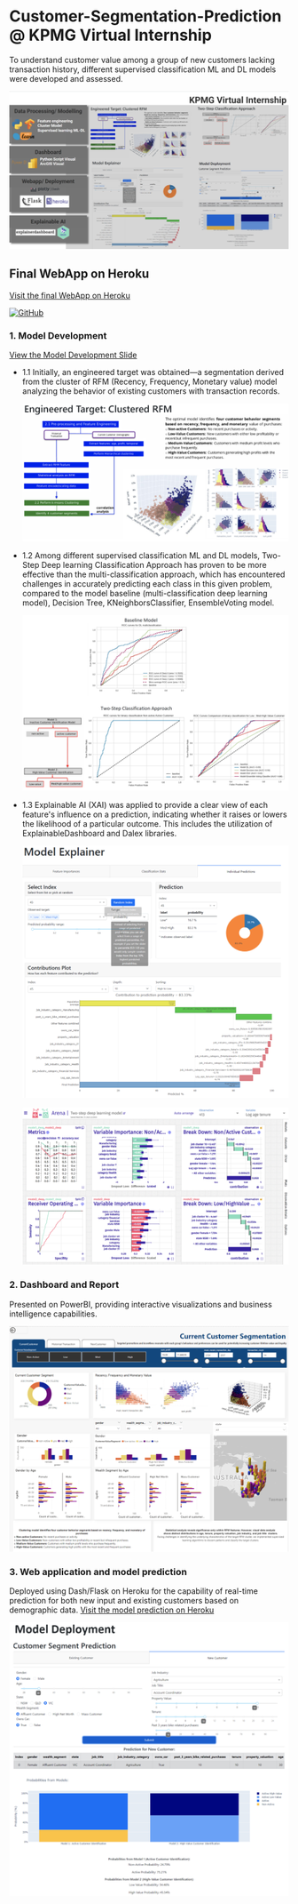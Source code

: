 # Customer-Segmentation-Prediction @ KPMG Virtual Internship

To understand customer value among a group of new customers lacking transaction history, different supervised classification ML and DL models were developed and assessed.

![KPMG](https://raw.githubusercontent.com/Primary43/kpmg-s-virtual-internship/main/asset/kpmg.png)

## Final WebApp on Heroku
[Visit the final WebApp on Heroku](https://app-db1-5d66c8de929e.herokuapp.com/)

[![GitHub](https://img.shields.io/badge/GitHub-View_on_GitHub-blue?logo=GitHub)](https://github.com/Primary43/kpmg-s-virtual-internship-customer-prediction)


### 1. Model Development
[View the Model Development Slide](https://github.com/Primary43/kpmg-s-virtual-internship/blob/main/ModelDevelopment/Module_2_kpmg_slide.pdf)

- 1.1 Initially, an engineered target was obtained—a segmentation derived from the cluster of RFM (Recency, Frequency, Monetary value) model analyzing the behavior of existing customers with transaction records.
  
  ![RFM Cluster](https://raw.githubusercontent.com/Primary43/kpmg-s-virtual-internship/main/asset/cluster.png)

- 1.2 Among different supervised classification ML and DL models, Two-Step Deep learning Classification Approach has proven to be more effective than the multi-classification approach, which has encountered challenges in accurately predicting each class in this given problem, compared to the model baseline (multi-classification deep learning model), Decision Tree, KNeighborsClassifier, EnsembleVoting model.

  ![Two-Step Classification](https://raw.githubusercontent.com/Primary43/kpmg-s-virtual-internship/main/asset/two-step.png)

- 1.3 Explainable AI (XAI) was applied to provide a clear view of each feature's influence on a prediction, indicating whether it raises or lowers the likelihood of a particular outcome. This includes the utilization of ExplainableDashboard and Dalex libraries.

  ![XAI Explainer](https://raw.githubusercontent.com/Primary43/kpmg-s-virtual-internship/main/asset/explainer.png)
  
  ![XAI Arena](https://raw.githubusercontent.com/Primary43/kpmg-s-virtual-internship/main/asset/arena.png)

### 2. Dashboard and Report

Presented on PowerBI, providing interactive visualizations and business intelligence capabilities.

![PowerBI Dashboard](https://raw.githubusercontent.com/Primary43/kpmg-s-virtual-internship/main/asset/demo1.png)

### 3. Web application and model prediction

Deployed using Dash/Flask on Heroku for the capability of real-time prediction for both new input and existing customers based on demographic data.
[Visit the model prediction on Heroku](https://app-db1-5d66c8de929e.herokuapp.com/)

![Prediction WebApp](https://raw.githubusercontent.com/Primary43/kpmg-s-virtual-internship/main/asset/prediction.png)

